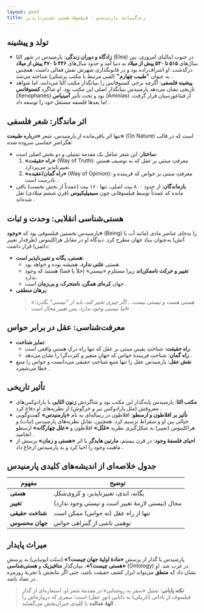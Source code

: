 ```yaml
---
layout: post
title: زندگینامه پارمنیدس - فیلسوف هستیِ تغییرناپذیر
---
```


## تولد و پیشینه  
- **زادگاه و دوران زندگی**: پارمنیدس در شهر الئا (Elea) در جنوب ایتالیای امروزی، بین سال‌های **۵۱۵ تا ۵۴۰ پیش از میلاد** به دنیا آمد و حدود سال‌های **۴۴۶ تا ۴۷۰ پیش از میلاد** درگذشت. او اشراف‌زاده بود و در قانونگذاری شهرش نقش فعالی داشت. همچنین به عنوان **"طبیب چهارم"** (لقبی مرتبط با مکتب پزشکی) شناخته می‌شد .  
- **پیشینه فلسفی**: اگرچه برخی کسنوفانس را بنیانگذار مکتب الئا می‌دانند، اما شواهد تاریخی نشان می‌دهد پارمنیدس بنیانگذار اصلی این مکتب بود. او شاگرد **کسنوفانس** (Xenophanes) بود و تحت تأثیر **آمینیاس** (Aminias) از فیثاغورسیان قرار گرفت، اما بعدها فلسفه مستقل خود را توسعه داد .  

## اثر ماندگار: شعر فلسفی  
تنها اثر باقی‌مانده از پارمنیدس، شعر **«درباره طبیعت»** (On Nature) است که در قالب هگزامترِ حماسی سروده شده:  
- **ساختار**: این شعر شامل یک مقدمه تمثیلی و دو بخش اصلی است:  
  1. **«راه حقیقت»** (Way of Truth): معرفتِ مبتنی بر عقل که به توصیف هستیِ تغییرناپذیر می‌پردازد.  
  2. **«راه گمان/عقیده»** (Way of Opinion): معرفتِ مبتنی بر حواس که فریبنده و نادرست است .  
- **بازماندگان**: از حدود ۸۰۰ بیت اصلی، تنها ۱۶۰ بیت (عمدتاً از بخش نخست) باقی مانده که عمدتاً توسط فیلسوفانی چون **سیمپلیکیوس** (قرن ششم میلادی) نقل شده‌اند .  

## هستی‌شناسی انقلابی: وحدت و ثبات  
پارمنیدس نخستین فیلسوفی بود که **«وجود»** (Being) را به‌جای عناصر مادی (مانند آب یا آتش) به‌عنوان بنیاد جهان مطرح کرد. دیدگاه او در مقابل هراکلیتوس (طرفدار تغییر دائمی) قرار داشت:  
- **هستی، یگانه و تغییرناپذیر است**:  
  - هستی **علتی ندارد**، همیشه بوده و خواهد بود.  
  - **تغییر و حرکت ناممکن‌اند** زیرا مستلزمِ «نیستی» (خلأ یا فضا) هستند که وجود ندارد.  
  - جهان **کره‌ای همگن، نامتحرک، و بی‌زمان** است .  
- **برهان منطقی**:  
  > *«هستی هست و نیستی نیست... اگر چیزی تغییر کند، باید از "نیستی" بگذرد؛ اما نیستی وجود ندارد، پس تغییر محال است»* .  

## معرفت‌شناسی: عقل در برابر حواس  
- **تمایز شناخت**:  
  - **راه حقیقت**: شناختِ یقینیِ مبتنی بر عقل که تنها راه درکِ هستیِ واقعی است.  
  - **راه گمان**: شناختِ فریبندهٔ حواس که جهانِ متغیر و کثرت‌گرا را نشان می‌دهد .  
- **نقش عقل**: پارمنیدس عقل را تنها منبعِ شناختِ حقیقی می‌دانست و حواس را منبعِ خطا می‌شمرد .  

## تأثیر تاریخی  
- **مکتب الئا**: پارمنیدس پایه‌گذار این مکتب بود و شاگردش **زنون الئایی** با پارادوکس‌های معروفش (مثل پارادوکس تیر و خرگوش) از نظریه‌های او دفاع کرد .  
- **تأثیر بر افلاطون و ارسطو**: افلاطون در رساله‌ای به نام **«پارمنیدس»** گفت‌وگویی خیالی بین او و سقراط ترسیم کرد. همچنین، تقابلِ نظریه‌های پارمنیدس (ثبات) و هراکلیتوس (تغییر) به شکل‌گیری نظریه‌ **«مُثُل»** افلاطون و **«علل چهارگانه»** ارسطو انجامید .  
- **احیای فلسفهٔ وجود**: در قرن بیستم، **مارتین هایدگر** با اثر **«هستی و زمان»** پرسش از ماهیت وجود را احیا کرد و به پارمنیدس ارجاع داد .  

## جدول خلاصه‌ای از اندیشه‌های کلیدی پارمنیدس

| مفهوم | توضیح |
|--------|--------|
| **هستی** | یگانه، ابدی، تغییرناپذیر، و کروی‌شکل |
| **تغییر** | محال (نیستی لازمهٔ تغییر است و نیستی وجود ندارد) |
| **شناخت حقیقی** | تنها از راه عقل (نه حواس) ممکن است |
| **جهان محسوس** | توهمی ناشی از گمراهی حواس |

## میراث پایدار  
پارمنیدس با گذار از پرسشِ **«مادهٔ اولیهٔ جهان چیست؟»** (سنّت ایونیایی) به پرسشِ **«هستی چیست؟»**، بنیان‌گذار **متافیزیک** و **هستی‌شناسی** (Ontology) در غرب شد. او نشان داد که **منطق** می‌تواند ابزار کشف حقیقت باشد، حتی اگر نتایجش با تجربهٔ روزمره در تضاد باشد .  

> **نکته پایانی**: تمثیلِ «سفر به روشنایی» در مقدمهٔ شعر او، استعاره‌ای از گذارِ فیلسوف از نادانی (تاریکی) به دانایی (نورِ عقل) است؛ سفری که دروازه‌اش را **الههٔ عدالت** با کلیدی جبران‌بخش می‌گشاید .

